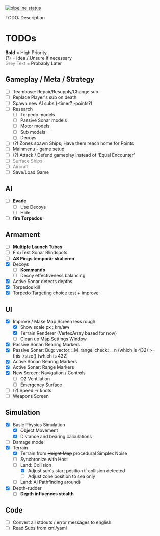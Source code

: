 [![pipeline status](https://gitlab.com/chris_nada/subsim/badges/master/pipeline.svg)](https://gitlab.com/chris_nada/subsim/-/commits/master) 

[//]: # ([![coverage report]&#40;https://gitlab.com/chris_nada/subsim/badges/master/coverage.svg&#41;]&#40;https://gitlab.com/chris_nada/subsim/-/commits/master&#41; )

TODO: Description

# TODOs
**Bold** = High Priority<br/>
(?) = Idea / Unsure if necessary<br/>
<font color='grey'>Grey Text</font> = Probably Later

## Gameplay / Meta / Strategy
+ [ ] Teambase: Repair/Resupply/Change sub
+ [ ] Replace Player's sub on death
+ [ ] Spawn new AI subs (-timer? -points?)
+ [ ] Research
    + [ ] Torpedo models
    + [ ] Passive Sonar models
    + [ ] Motor models
    + [ ] Sub models
    + [ ] Decoys
+ [ ] (?) Zones spawn Ships; Have them reach home for Points
+ [ ] Mainmenu - game setup
+ [ ] (?) Attack / Defend gameplay instead of 'Equal Encounter'
+ [ ] <font color='grey'>Surface Ships</font>
+ [ ] <font color='grey'>Aircraft</font>
+ [ ] Save/Load Game

## AI
+ [ ] **Evade**
    + [ ] Use Decoys
    + [ ] Hide
+ [ ] **fire Torpedos**

## Armament
+ [ ] **Multiple Launch Tubes**
+ [ ] Fix+Test Sonar Blindspots
+ [ ] **AS Pings temporär skalieren**
+ [x] Decoys
    + [ ] **Kommando**
    + [ ] Decoy effectiveness balancing
+ [x] Active Sonar detects depths
+ [X] Torpedos kill
+ [x] Torpedo Targeting choice test + improve

## UI
+ [X] Improve / Make Map Screen less rough
    + [X] Show scale px : km/~~sm~~
    + [X] Terrain Renderer (VertexArray based for now)
    + [ ] Clean up Map Settings Window
+ [x] Passive Sonar: Bearing Markers
+ [x] Passive Sonar: Bug: vector::_M_range_check: __n (which is 432) >= this->size() (which is 432)
+ [x] Active Sonar: Bearing Markers
+ [x] Active Sonar: Range Markers
+ [X] New Screen: Navigation / Controls
  + [ ] O2 Ventilation
  + [ ] Emergency Surface
+ [ ] (?) Speed -> knots
+ [ ] Weapons Screen

## Simulation
+ [X] Basic Physics Simulation
    + [X] Object Movement
    + [X] Distance and bearing calculations
+ [ ] Damage model
+ [X] Terrain
    + [X] Terrain from ~~Height Map~~ procedural Simplex Noise
    + [ ] Synchronize with Host
    + [ ] Land: Collision
      + [x] Adjust sub's start position if collision detected
      + [ ] Adjust zone position to sea only
    + [ ] Land: AI Pathfinding around)
+ [x] Depth-rudder
    + [ ] **Depth influences stealth**

## Code
+ [ ] Convert all stdouts / error messages to english
+ [ ] Read Subs from xml/yaml
